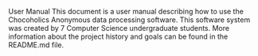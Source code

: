 User Manual
This document is a user manual describing how to use the Chocoholics Anonymous data processing software. This software system was created by 7 Computer Science undergraduate students. More information about the project history and goals can be found in the README.md file.

